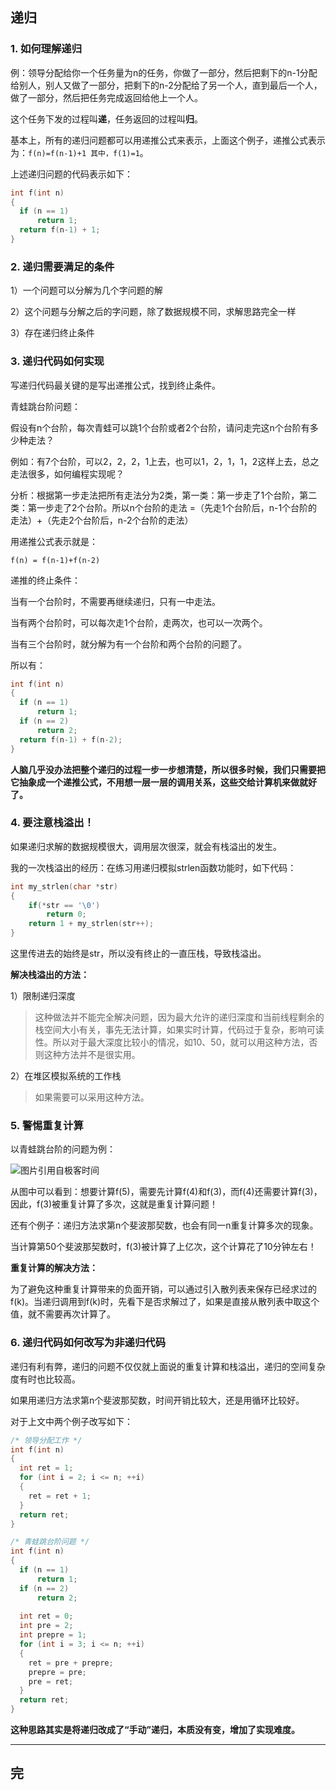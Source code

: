 ## 递归

### 1. 如何理解递归

例：领导分配给你一个任务量为n的任务，你做了一部分，然后把剩下的n-1分配给别人，别人又做了一部分，把剩下的n-2分配给了另一个人，直到最后一个人，做了一部分，然后把任务完成返回给他上一个人。

这个任务下发的过程叫**递**，任务返回的过程叫**归**。

基本上，所有的递归问题都可以用递推公式来表示，上面这个例子，递推公式表示为：`f(n)=f(n-1)+1 其中，f(1)=1`。

上述递归问题的代码表示如下：

```C
int f(int n) 
{
  if (n == 1) 
      return 1;
  return f(n-1) + 1;
}
```

### 2. 递归需要满足的条件

1）一个问题可以分解为几个字问题的解

2）这个问题与分解之后的字问题，除了数据规模不同，求解思路完全一样

3）存在递归终止条件

### 3. 递归代码如何实现

写递归代码最关键的是写出递推公式，找到终止条件。

青蛙跳台阶问题：

假设有n个台阶，每次青蛙可以跳1个台阶或者2个台阶，请问走完这n个台阶有多少种走法？

例如：有7个台阶，可以2，2，2，1上去，也可以1，2，1，1，2这样上去，总之走法很多，如何编程实现呢？

分析：根据第一步走法把所有走法分为2类，第一类：第一步走了1个台阶，第二类：第一步走了2个台阶。所以n个台阶的走法 =（先走1个台阶后，n-1个台阶的走法）+（先走2个台阶后，n-2个台阶的走法）

用递推公式表示就是：

`f(n) = f(n-1)+f(n-2)`

递推的终止条件：

当有一个台阶时，不需要再继续递归，只有一中走法。

当有两个台阶时，可以每次走1个台阶，走两次，也可以一次两个。

当有三个台阶时，就分解为有一个台阶和两个台阶的问题了。

所以有：

```C
int f(int n) 
{
  if (n == 1) 
      return 1;
  if (n == 2) 
      return 2;
  return f(n-1) + f(n-2);
}
```

**人脑几乎没办法把整个递归的过程一步一步想清楚，所以很多时候，我们只需要把它抽象成一个递推公式，不用想一层一层的调用关系，这些交给计算机来做就好了。**

### 4. 要注意栈溢出！

如果递归求解的数据规模很大，调用层次很深，就会有栈溢出的发生。

我的一次栈溢出的经历：在练习用递归模拟strlen函数功能时，如下代码：

```C
int my_strlen(char *str)
{
    if(*str == '\0')
        return 0;
    return 1 + my_strlen(str++);
}
```

这里传进去的始终是str，所以没有终止的一直压栈，导致栈溢出。

**解决栈溢出的方法：**

1）限制递归深度

> 这种做法并不能完全解决问题，因为最大允许的递归深度和当前线程剩余的栈空间大小有关，事先无法计算，如果实时计算，代码过于复杂，影响可读性。所以对于最大深度比较小的情况，如10、50，就可以用这种方法，否则这种方法并不是很实用。

2）在堆区模拟系统的工作栈

> 如果需要可以采用这种方法。

### 5. 警惕重复计算

以青蛙跳台阶的问题为例：

![图片引用自极客时间](https://static001.geekbang.org/resource/image/e7/bf/e7e778994e90265344f6ac9da39e01bf.jpg)

从图中可以看到：想要计算f(5)，需要先计算f(4)和f(3)，而f(4)还需要计算f(3)，因此，f(3)被重复计算了多次，这就是重复计算问题！

还有个例子：递归方法求第n个斐波那契数，也会有同一n重复计算多次的现象。

当计算第50个斐波那契数时，f(3)被计算了上亿次，这个计算花了10分钟左右！

**重复计算的解决方法：**

为了避免这种重复计算带来的负面开销，可以通过引入散列表来保存已经求过的f(k)。当递归调用到f(k)时，先看下是否求解过了，如果是直接从散列表中取这个值，就不需要再次计算了。

### 6. 递归代码如何改写为非递归代码

递归有利有弊，递归的问题不仅仅就上面说的重复计算和栈溢出，递归的空间复杂度有时也比较高。

如果用递归方法求第n个斐波那契数，时间开销比较大，还是用循环比较好。

对于上文中两个例子改写如下：

```C
/* 领导分配工作 */
int f(int n) 
{
  int ret = 1;
  for (int i = 2; i <= n; ++i) 
  {
    ret = ret + 1;
  }
  return ret;
}
```

```C
/* 青蛙跳台阶问题 */
int f(int n) 
{
  if (n == 1) 
      return 1;
  if (n == 2) 
      return 2;
  
  int ret = 0;
  int pre = 2;
  int prepre = 1;
  for (int i = 3; i <= n; ++i) 
  {
    ret = pre + prepre;
    prepre = pre;
    pre = ret;
  }
  return ret;
}
```

**这种思路其实是将递归改成了“手动”递归，本质没有变，增加了实现难度。**

------

## 完

